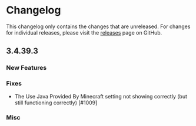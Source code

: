 # Changelog

This changelog only contains the changes that are unreleased. For changes for individual releases, please visit the
[releases](https://github.com/ATLauncher/ATLauncher/releases) page on GitHub.

## 3.4.39.3

### New Features

### Fixes

- The Use Java Provided By Minecraft setting not showing correctly (but still functioning correctly) [#1009]

### Misc
